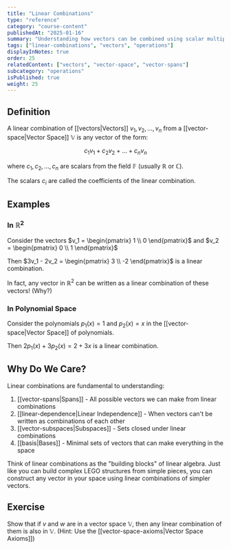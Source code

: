 ```yaml
---
title: "Linear Combinations"
type: "reference"
category: "course-content"
publishedAt: "2025-01-16"
summary: "Understanding how vectors can be combined using scalar multiplication and addition."
tags: ["linear-combinations", "vectors", "operations"]
displayInNotes: true
order: 25
relatedContent: ["vectors", "vector-space", "vector-spans"]
subcategory: "operations"
isPublished: true
weight: 25
---
```


## Definition
A linear combination of [[vectors|Vectors]] $v_1, v_2, \dots, v_n$ from a [[vector-space|Vector Space]] $\mathbb{V}$ is any vector of the form:

$$
c_1v_1 + c_2v_2 + \dots + c_nv_n
$$

where $c_1, c_2, \dots, c_n$ are scalars from the field $\mathbb{F}$ (usually $\mathbb{R}$ or $\mathbb{C}$).

The scalars $c_i$ are called the coefficients of the linear combination.

## Examples
### In $\mathbb{R}^2$
Consider the vectors $v_1 = \begin{pmatrix} 1 \\ 0 \end{pmatrix}$ and $v_2 = \begin{pmatrix} 0 \\ 1 \end{pmatrix}$

Then $3v_1 - 2v_2 = \begin{pmatrix} 3 \\ -2 \end{pmatrix}$ is a linear combination.

In fact, any vector in $\mathbb{R}^2$ can be written as a linear combination of these vectors! (Why?)

### In Polynomial Space
Consider the polynomials $p_1(x) = 1$ and $p_2(x) = x$ in the [[vector-space|Vector Space]] of polynomials.

Then $2p_1(x) + 3p_2(x) = 2 + 3x$ is a linear combination.

## Why Do We Care?
Linear combinations are fundamental to understanding:
1. [[vector-spans|Spans]] - All possible vectors we can make from linear combinations
2. [[linear-dependence|Linear Independence]] - When vectors can't be written as combinations of each other
3. [[vector-subspaces|Subspaces]] - Sets closed under linear combinations
4. [[basis|Bases]] - Minimal sets of vectors that can make everything in the space

Think of linear combinations as the "building blocks" of linear algebra. Just like you can build complex LEGO structures from simple pieces, you can construct any vector in your space using linear combinations of simpler vectors.

## Exercise
Show that if $v$ and $w$ are in a vector space $\mathbb{V}$, then any linear combination of them is also in $\mathbb{V}$. 
(Hint: Use the [[vector-space-axioms|Vector Space Axioms]])


